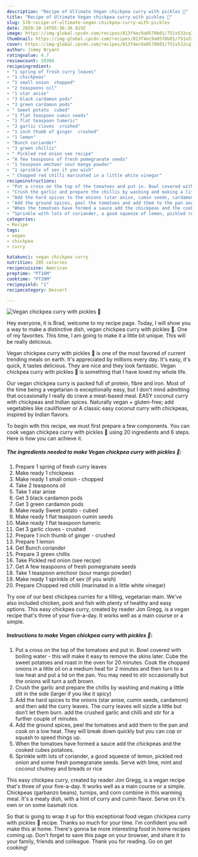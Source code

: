 ```yaml
---
description: "Recipe of Ultimate Vegan chickpea curry with pickles 🌱"
title: "Recipe of Ultimate Vegan chickpea curry with pickles 🌱"
slug: 570-recipe-of-ultimate-vegan-chickpea-curry-with-pickles
date: 2020-10-14T05:36:36.819Z
image: https://img-global.cpcdn.com/recipes/813f4ec9a0570b01/751x532cq70/vegan-chickpea-curry-with-pickles-🌱-recipe-main-photo.jpg
thumbnail: https://img-global.cpcdn.com/recipes/813f4ec9a0570b01/751x532cq70/vegan-chickpea-curry-with-pickles-🌱-recipe-main-photo.jpg
cover: https://img-global.cpcdn.com/recipes/813f4ec9a0570b01/751x532cq70/vegan-chickpea-curry-with-pickles-🌱-recipe-main-photo.jpg
author: Jimmy Bryant
ratingvalue: 4.7
reviewcount: 19394
recipeingredient:
- "1 spring of fresh curry leaves"
- "1 chickpeas"
- "1 small onion  chopped"
- "2 teaspoons oil"
- "1 star anise"
- "3 black cardamon pods"
- "3 green cardamon pods"
- " Sweet potato  cubed"
- "1 flat teaspoon cumin seeds"
- "1 flat teaspoon tumeric"
- "3 garlic cloves  crushed"
- "1 inch thumb of ginger  crushed"
- "1 lemon"
- "Bunch coriander"
- "3 green chillis"
- " Pickled red onion see recipe"
- "A few teaspoons of fresh pomegranate seeds"
- "1 teaspoon amchoor sour mango powder"
- "1 sprinkle of sev if you wish"
- " Chopped red chilli marinated in a little white vinegar"
recipeinstructions:
- "Put a cross on the top of the tomatoes and put in. Bowl covered with boiling water - this will make it easy to remove the skins later. Cube the sweet potatoes and roast in the oven for 20 minutes. Cook the chopped onions in a little oil on a medium heat for 2 minutes and then turn to a low heat and put a lid on the pan. You may need to stir occasionally but the onions will turn a soft brown."
- "Crush the garlic and prepare the chillis by washing and making a little slit in the side (larger if you like it spicy)"
- "Add the hard spices to the onions (star anise, cumin seeds, cardamom) and then add the curry leaves. The curry leaves will sizzle a little but don’t let them burn. add the crushed garlic and chilli and stir for a further couple of minutes."
- "Add the ground spices, peel the tomatoes and add them to the pan and cook on a low heat. They will break down quickly but you can cop or squash to speed things up."
- "When the tomatoes have formed a sauce add the chickpeas and the cooked cubes potatoes."
- "Sprinkle with lots of coriander, a good squeeze of lemon, pickled red onion and some fresh pomegranate seeds. Serve with lime, mint and coconut chutney and breads or rice"
categories:
- Recipe
tags:
- vegan
- chickpea
- curry

katakunci: vegan chickpea curry 
nutrition: 205 calories
recipecuisine: American
preptime: "PT16M"
cooktime: "PT39M"
recipeyield: "1"
recipecategory: Dessert

---
```



![Vegan chickpea curry with pickles 🌱](https://img-global.cpcdn.com/recipes/813f4ec9a0570b01/751x532cq70/vegan-chickpea-curry-with-pickles-🌱-recipe-main-photo.jpg)

Hey everyone, it is Brad, welcome to my recipe page. Today, I will show you a way to make a distinctive dish, vegan chickpea curry with pickles 🌱. One of my favorites. This time, I am going to make it a little bit unique. This will be really delicious.

Vegan chickpea curry with pickles 🌱 is one of the most favored of current trending meals on earth. It's appreciated by millions every day. It's easy, it's quick, it tastes delicious. They are nice and they look fantastic. Vegan chickpea curry with pickles 🌱 is something that I have loved my whole life.

Our vegan chickpea curry is packed full of protein, fibre and iron. Most of the time being a vegetarian is exceptionally easy, but I don&#39;t mind admitting that occasionally I really do crave a meat-based meal. EASY coconut curry with chickpeas and Indian spices. Naturally vegan + gluten-free; add vegetables like cauliflower or A classic easy coconut curry with chickpeas, inspired by Indian flavors.


To begin with this recipe, we must first prepare a few components. You can cook vegan chickpea curry with pickles 🌱 using 20 ingredients and 6 steps. Here is how you can achieve it.

<!--inarticleads1-->

##### The ingredients needed to make Vegan chickpea curry with pickles 🌱:

1. Prepare 1 spring of fresh curry leaves
1. Make ready 1 chickpeas
1. Make ready 1 small onion - chopped
1. Take 2 teaspoons oil
1. Take 1 star anise
1. Get 3 black cardamon pods
1. Get 3 green cardamon pods
1. Make ready  Sweet potato - cubed
1. Make ready 1 flat teaspoon cumin seeds
1. Make ready 1 flat teaspoon tumeric
1. Get 3 garlic cloves - crushed
1. Prepare 1 inch thumb of ginger - crushed
1. Prepare 1 lemon
1. Get Bunch coriander
1. Prepare 3 green chillis
1. Take  Pickled red onion (see recipe)
1. Get A few teaspoons of fresh pomegranate seeds
1. Take 1 teaspoon amchoor (sour mango powder)
1. Make ready 1 sprinkle of sev (if you wish)
1. Prepare  Chopped red chilli (marinated in a little white vinegar)


Try one of our best chickpea curries for a filling, vegetarian main. We&#39;ve also included chicken, pork and fish with plenty of healthy and easy options. This easy chickpea curry, created by reader Jon Gregg, is a vegan recipe that&#39;s three of your five-a-day. It works well as a main course or a simple. 

<!--inarticleads2-->

##### Instructions to make Vegan chickpea curry with pickles 🌱:

1. Put a cross on the top of the tomatoes and put in. Bowl covered with boiling water - this will make it easy to remove the skins later. Cube the sweet potatoes and roast in the oven for 20 minutes. Cook the chopped onions in a little oil on a medium heat for 2 minutes and then turn to a low heat and put a lid on the pan. You may need to stir occasionally but the onions will turn a soft brown.
1. Crush the garlic and prepare the chillis by washing and making a little slit in the side (larger if you like it spicy)
1. Add the hard spices to the onions (star anise, cumin seeds, cardamom) and then add the curry leaves. The curry leaves will sizzle a little but don’t let them burn. add the crushed garlic and chilli and stir for a further couple of minutes.
1. Add the ground spices, peel the tomatoes and add them to the pan and cook on a low heat. They will break down quickly but you can cop or squash to speed things up.
1. When the tomatoes have formed a sauce add the chickpeas and the cooked cubes potatoes.
1. Sprinkle with lots of coriander, a good squeeze of lemon, pickled red onion and some fresh pomegranate seeds. Serve with lime, mint and coconut chutney and breads or rice


This easy chickpea curry, created by reader Jon Gregg, is a vegan recipe that&#39;s three of your five-a-day. It works well as a main course or a simple. Chickpeas (garbanzo beans), turnips, and corn combine in this warming meal. It&#39;s a meaty dish, with a hint of curry and cumin flavor. Serve on it&#39;s own or on some basmati rice. 

So that is going to wrap it up for this exceptional food vegan chickpea curry with pickles 🌱 recipe. Thanks so much for your time. I'm confident you will make this at home. There's gonna be more interesting food in home recipes coming up. Don't forget to save this page on your browser, and share it to your family, friends and colleague. Thank you for reading. Go on get cooking!
